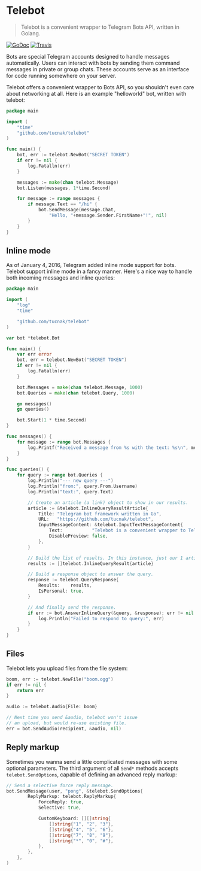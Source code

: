 # Telebot
>Telebot is a convenient wrapper to Telegram Bots API, written in Golang.

[![GoDoc](https://godoc.org/github.com/tucnak/telebot?status.svg)](https://godoc.org/github.com/tucnak/telebot)
[![Travis](https://travis-ci.org/tucnak/telebot.svg?branch=master)](https://travis-ci.org/tucnak/telebot)

Bots are special Telegram accounts designed to handle messages automatically. Users can interact with bots by sending them command messages in private or group chats. These accounts serve as an interface for code running somewhere on your server.

Telebot offers a convenient wrapper to Bots API, so you shouldn't even care about networking at all. Here is an example "helloworld" bot, written with telebot:
```go
package main

import (
    "time"
    "github.com/tucnak/telebot"
)

func main() {
    bot, err := telebot.NewBot("SECRET TOKEN")
    if err != nil {
        log.Fatalln(err)
    }

    messages := make(chan telebot.Message)
    bot.Listen(messages, 1*time.Second)

    for message := range messages {
        if message.Text == "/hi" {
            bot.SendMessage(message.Chat,
                "Hello, "+message.Sender.FirstName+"!", nil)
        }
    }
}
```

## Inline mode

As of January 4, 2016, Telegram added inline mode support for bots.
Telebot support inline mode in a fancy manner.
Here's a nice way to handle both incoming messages and inline queries:

```go
package main

import (
    "log"
    "time"

    "github.com/tucnak/telebot"
)

var bot *telebot.Bot

func main() {
    var err error
    bot, err = telebot.NewBot("SECRET TOKEN")
    if err != nil {
        log.Fatalln(err)
    }

    bot.Messages = make(chan telebot.Message, 1000)
    bot.Queries = make(chan telebot.Query, 1000)

    go messages()
    go queries()

    bot.Start(1 * time.Second)
}

func messages() {
    for message := range bot.Messages {
        log.Printf("Received a message from %s with the text: %s\n", message.Sender.Username, message.Text)
    }
}

func queries() {
    for query := range bot.Queries {
        log.Println("--- new query ---")
        log.Println("from:", query.From.Username)
        log.Println("text:", query.Text)

        // Create an article (a link) object to show in our results.
        article := &telebot.InlineQueryResultArticle{
            Title: "Telegram bot framework written in Go",
            URL:   "https://github.com/tucnak/telebot",
            InputMessageContent: &telebot.InputTextMessageContent{
                Text:           "Telebot is a convenient wrapper to Telegram Bots API, written in Golang.",
                DisablePreview: false,
            },
        }

        // Build the list of results. In this instance, just our 1 article from above.
        results := []telebot.InlineQueryResult{article}

        // Build a response object to answer the query.
        response := telebot.QueryResponse{
            Results:    results,
            IsPersonal: true,
        }

        // And finally send the response.
        if err := bot.AnswerInlineQuery(&query, &response); err != nil {
            log.Println("Failed to respond to query:", err)
        }
    }
}
```

## Files

Telebot lets you upload files from the file system:
```go
boom, err := telebot.NewFile("boom.ogg")
if err != nil {
    return err
}

audio := telebot.Audio{File: boom}

// Next time you send &audio, telebot won't issue
// an upload, but would re-use existing file.
err = bot.SendAudio(recipient, &audio, nil)
```

## Reply markup

Sometimes you wanna send a little complicated messages with some optional parameters. The third argument of all `Send*` methods accepts `telebot.SendOptions`, capable of defining an advanced reply markup:
```go
// Send a selective force reply message.
bot.SendMessage(user, "pong", &telebot.SendOptions{
        ReplyMarkup: telebot.ReplyMarkup{
            ForceReply: true,
            Selective: true,

			CustomKeyboard: [][]string{
				[]string{"1", "2", "3"},
				[]string{"4", "5", "6"},
				[]string{"7", "8", "9"},
				[]string{"*", "0", "#"},
			},
        },
    },
)
```
